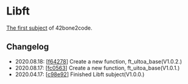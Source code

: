 # Libft

[The first subject](./libft.en.subject.pdf) of 42bone2code.

## Changelog

- 2020.08.18: [[f64278](https://github.com/paikwiki/libft/commit/f64278633187a1d12f57dcc3d0a235da05eb6e72)] Create a new function, ft_ultoa_base(V1.0.2.)
- 2020.08.17: [[fc0563](https://github.com/paikwiki/libft/commit/fc056310050bea3f901176f67ef36f17b97745d2)] Create a new function, ft_uitoa_base(V1.0.1.)
- 2020.04.17: [[c98e92](https://github.com/paikwiki/libft/commit/c98e9231715cdedb061d11e6f1390a40d1791671)] Finished Libft subject(V1.0.0.)
